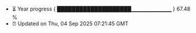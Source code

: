 - ⏳ Year progress { ████████████████████▁▁▁▁▁▁▁▁▁▁ } 67.48 %
- ⏰ Updated on Thu, 04 Sep 2025 07:21:45 GMT


